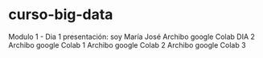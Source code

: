 # curso-big-data

Modulo 1 - 
Dia 1
presentación: soy María José
Archibo google Colab
DIA 2
Archibo google Colab 1
Archibo google Colab 2
Archibo google Colab 3

